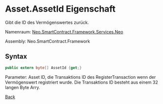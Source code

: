 # Asset.AssetId Eigenschaft

Gibt die ID des Vermögenswertes zurück.

Namenraum: [Neo.SmartContract.Framework.Services.Neo](../../neo.md)

Assembly: Neo.SmartContract.Framework

## Syntax

```c#
public extern byte[] AssetId {get;}
```

Parameter: Asset ID, die Transaktions ID des RegisterTransaction wenn der Vermögenswert registriert wurde. Die Transaktions ID besteht aus einem 32 langen Byte Arry.


[Back](../Asset.md)
